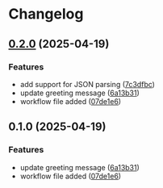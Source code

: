 # Changelog

## [0.2.0](https://github.com/loknathD/release-please-demo/compare/v0.1.0...v0.2.0) (2025-04-19)


### Features

* add support for JSON parsing ([7c3dfbc](https://github.com/loknathD/release-please-demo/commit/7c3dfbcbc6a476ef270cfea1b655e1696035518f))
* update greeting message ([6a13b31](https://github.com/loknathD/release-please-demo/commit/6a13b31ae1e1ff18dd7fa2a378031e2d8b270987))
* workflow file added ([07de1e6](https://github.com/loknathD/release-please-demo/commit/07de1e6afa052f5ce1f4acb59029106f6b9a5260))

## 0.1.0 (2025-04-19)


### Features

* update greeting message ([6a13b31](https://github.com/loknathD/release-please-demo/commit/6a13b31ae1e1ff18dd7fa2a378031e2d8b270987))
* workflow file added ([07de1e6](https://github.com/loknathD/release-please-demo/commit/07de1e6afa052f5ce1f4acb59029106f6b9a5260))

